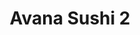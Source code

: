 ---
layout: place
title: "Avana Sushi 2"
permalink: /massachusetts/boston/avana-sushi-2.html
stateAbbr: MA
stateName: Massachusetts
cityName: Boston
place_id: ChIJm6CxbAZx44kRDEILxKgf2Rw
photos:
  - name: >-
      places/ChIJm6CxbAZx44kRDEILxKgf2Rw/photos/AeeoHcLDqyOsaTbV88PiFHd67fJye-dm7bq1OXHgkAxYeecyGQQK-tYjAlTHW1_8kklJJ2hk9eEWmAGawY6lSWkrphqLXh6sNbeFtpQW6yc5L17QTFVFZZc7df407hMizOhKBdaRcZK7uByn0GAF-PDvidYifOoG4lHolC2yuGfU7gHzXR3KCvRK69kpe-EOjO_lGdo7XMh2QeHkoUplZ0GjMfRYhO3IaHyFHYdlEPCtjLbf9FbWMmPEZmYfGiwE0pBAhe4xa7H1MD-xumZ6ah6TUY-NGVj_Q8Zj8R8Q3uW3wRNI7E0MJrw7Gn91By6VtXLdY0HTMAxnEmh7Nahs_BBFT8Rh7WHnEEhHwnfYLNh3CvnM2jsff1Q3BGJKfo_d1N8qt2oUuYtqAgmxw0IB6UjuEU0iyi7u7du5HCSYMNMqwAKDrg
    widthPx: 1284
    heightPx: 1681
    authorAttributions:
      - displayName: C R
        uri: https://maps.google.com/maps/contrib/108039149044274085845
        photoUri: >-
          https://lh3.googleusercontent.com/a-/ALV-UjXJph6bNlkz3wO8VhxUR0vPhKjLqkgd1nEVQAp3oZvpxhZZRAQzIQ=s100-p-k-no-mo
    flagContentUri: >-
      https://www.google.com/local/imagery/report/?cb_client=maps_api_places.places_api&image_key=!1e10!2sCIHM0ogKEICAgIDljMbPBQ&hl=en-US
    googleMapsUri: >-
      https://www.google.com/maps/place//data=!3m4!1e2!3m2!1sCIHM0ogKEICAgIDljMbPBQ!2e10!4m2!3m1!1s0x89e371066cb1a09b:0x1cd91fa8c40b420c
  - name: >-
      places/ChIJm6CxbAZx44kRDEILxKgf2Rw/photos/AeeoHcK4AvaWMzYUiTQVCh4cBCL1e9236UiWAMWPojP9IW51KUc_8zv9OQ0XSWX83QZsGHKcWoWy59E5J9yiegc5sdx7AQn88M2Lzyor0VG-alyF86f1gBHM_ri2Fh9PjUnKg4oQTWO_0bMjdUi0fkl38g4PApA2UItSJiKjG25gUxJx87CRNTkcVgsWN93QXTFL_FQWqZHdo4CXXOmZFZLsRXSmXniL4X35Jwz0EVeZb4g9d3DDpg12Dfl9LTte5BQzLGN9K6X4RWRe7v7qVXzDCH8KFjcTkY4LyK3i1agnftvl65LhF-j3bJZe9gImQ-bnwc1iaf0mFIWfAAsZ0dtzrl6dX_qWE8bMg7bu-bEKPT6vABA_7M6ThJVLIFbujUfUAVUMVFRoJnd5dWyPdTueNZW46cvYt9jpq0D68BKn0ml87A
    widthPx: 4032
    heightPx: 2268
    authorAttributions:
      - displayName: Sigalit Dekel
        uri: https://maps.google.com/maps/contrib/112259767517321316428
        photoUri: >-
          https://lh3.googleusercontent.com/a-/ALV-UjVVywyBFWZc7oiGJqMyO4ojtuJ0wHRvQ7k_qfvCHn_FdS5alIfF5A=s100-p-k-no-mo
    flagContentUri: >-
      https://www.google.com/local/imagery/report/?cb_client=maps_api_places.places_api&image_key=!1e10!2sCIHM0ogKEICAgIC_pJ3gdw&hl=en-US
    googleMapsUri: >-
      https://www.google.com/maps/place//data=!3m4!1e2!3m2!1sCIHM0ogKEICAgIC_pJ3gdw!2e10!4m2!3m1!1s0x89e371066cb1a09b:0x1cd91fa8c40b420c
  - name: >-
      places/ChIJm6CxbAZx44kRDEILxKgf2Rw/photos/AeeoHcJCB_9ZOuGZXdkNyDgztxABCZY6oQtoEXcNNYDvcKWFWgSYZwW5ouNygMmjC4iu_bdjLdvsccT8_XV8x37g-7lSRtLrT5A_eG5MaCdoFkEb5ZtjiI-6IR-b4qKv6m_R7B43uIQFBwLlJmAwbka8M2iu44HLvs9AUSWngYhfTZHQOAm0oR6VTqfwurLUmNcFLsIJpcHO4Hak5pcVbBkBe-Ui72tmyA65miqwc-TwTq8CsXxjCjuL-lKHwxt6meqQgYNpVlvQS7hlrAAeteuM-tipWJmN74j9Nk418z9GY_3wUPvN1MwFKSO4s3A2VzDovw8B91T0I300jDGylM5bgXLp14RRuSZq9nmEgNwfV_T76nHIdFUUpjA3J6zz19Y7FhQEzdffwvFJ_in5yicnLL93rc9SXvboBAgLih7nmJioYPgR
    widthPx: 3024
    heightPx: 4032
    authorAttributions:
      - displayName: Hritik
        uri: https://maps.google.com/maps/contrib/100195298265550111936
        photoUri: >-
          https://lh3.googleusercontent.com/a-/ALV-UjW72lfUo32E9ul7cCdI_syxsACzkYrwH387vB17ACaIgG2EIuKY3Q=s100-p-k-no-mo
    flagContentUri: >-
      https://www.google.com/local/imagery/report/?cb_client=maps_api_places.places_api&image_key=!1e10!2sCIHM0ogKEICAgID_jbyq5QE&hl=en-US
    googleMapsUri: >-
      https://www.google.com/maps/place//data=!3m4!1e2!3m2!1sCIHM0ogKEICAgID_jbyq5QE!2e10!4m2!3m1!1s0x89e371066cb1a09b:0x1cd91fa8c40b420c
  - name: >-
      places/ChIJm6CxbAZx44kRDEILxKgf2Rw/photos/AeeoHcKzzuMrkE4G8jgcCJ34NU4oeuhwIHvkl4D_myaIIHn3MjHvH1Wb60n7pn5THnujVzQuqKdphRKc7dOjKGHTsaB88YU1w4HfgjDhUgNCxNAcqa5CLycUpOKUHoJ9I-qy3IHRnwCqYCj4oRxrC1IvLiBC5nZK-Ny086yS7LdikZFBjEBV4dFMdNAmh9GrKVk7wepPxlckOwGw5eFlIf5c1p3nlIz8pbrXyOakYfEy-w9ArW9nzrUl_ZwjtorWxBpUqQvYWblTwKzuM9H0ZoTJgPN9RSuXPV6QDJrE8YOzaThB_nhEfdcIQ9Bia1g1e0m0wpE7FwBIHX8hN9ADl0t7FCn7B9UEYIn8jOcW8lqtUSFUasJ2p6ytbetIY7S1J4CmjB4WBPzh-PbHnkPgl0FtDqmvEc4p1ZILGFmz-NtS_4bn0w
    widthPx: 3024
    heightPx: 4032
    authorAttributions:
      - displayName: Vianney Armer
        uri: https://maps.google.com/maps/contrib/101056785952246168828
        photoUri: >-
          https://lh3.googleusercontent.com/a-/ALV-UjXhvQVG3vqsd7OSOuJlQgrWAMQYXlgLx1GVowWSt-bAfLaQy9wA=s100-p-k-no-mo
    flagContentUri: >-
      https://www.google.com/local/imagery/report/?cb_client=maps_api_places.places_api&image_key=!1e10!2sCIHM0ogKEICAgICD9MCsHQ&hl=en-US
    googleMapsUri: >-
      https://www.google.com/maps/place//data=!3m4!1e2!3m2!1sCIHM0ogKEICAgICD9MCsHQ!2e10!4m2!3m1!1s0x89e371066cb1a09b:0x1cd91fa8c40b420c
  - name: >-
      places/ChIJm6CxbAZx44kRDEILxKgf2Rw/photos/AeeoHcIFByph_RCWvKd4QZz9BBGOaxpskk_7hqiukfIITB_0T9Ho885h_Kade7oatV5UIOhzrp71Hmn3ud3FJVizrOR3bbbWv2e44U_LrmqPwromtVSayIq8FEvkozmuAgVWmnFs-KWgvyEW_x1ICqNWIxWnkx2McumHobJ95CU0YfeJ54d9keWgcmJSi0wdmQHrVHCertJT1ImuwVzQrjnY3E0qaFcTdzk9IjxAjh17IeFlE5U4aWHEfKymT0OjzUtsOiGoo19hezEfobQfvLPRhl5vicXGTsILxpU_rpwfaQ5VFBOR7fOBEPZTlv_HZGPhs45KOWUwRul8E1XRhEQYSOEIb6RrSsBTKxrn0b88ertF433HmOJDwiCXbKoBnpIE-C8JO1pIk4xj6mtaxG0exkAEdmHdi60xQAoPmdXuEFYIfg
    widthPx: 2992
    heightPx: 2992
    authorAttributions:
      - displayName: Brett Morse
        uri: https://maps.google.com/maps/contrib/102312211406561725552
        photoUri: >-
          https://lh3.googleusercontent.com/a/ACg8ocJ3Aq0YfVs7CWrc2g3d-vS3dggyPim_ZrLaqWA0lOF1IZrlpg=s100-p-k-no-mo
    flagContentUri: >-
      https://www.google.com/local/imagery/report/?cb_client=maps_api_places.places_api&image_key=!1e10!2sCIHM0ogKEICAgIDj5pObcw&hl=en-US
    googleMapsUri: >-
      https://www.google.com/maps/place//data=!3m4!1e2!3m2!1sCIHM0ogKEICAgIDj5pObcw!2e10!4m2!3m1!1s0x89e371066cb1a09b:0x1cd91fa8c40b420c
  - name: >-
      places/ChIJm6CxbAZx44kRDEILxKgf2Rw/photos/AeeoHcLlhUzywhJwT03sI7ZQPqMKSzUhEIaInAUXna8D4V-UGcDHQic77qGomXJ2VGfQRtlcSxKNFyblDyqczMSUIVmto4VSgGZQsIu5dd00A9dNAFAn0PxkBKWFcKIyfd3v_A7BvmIZ5hkgjiwo-gFQ0JRBf0yeOeYWDNlviM06Zq_VGxIacx_nLFS7e7c-0MSWOGwb2SU_piC1tH1yoiEyWwR_XqaZ9Ye5UhJ2OUlx2Td_RDQ_mLpRHJt2mUU6AcfUY4ZRcqxXHs6jnY5E_oX3fqrSpux_tTzH2_RTI5uUkjfERCsjisQb1rdiM1uSU3ZaYeGc6N4r8C043FUP8F0KT-7Qv4fKKTxoyVvOVZkc36MOB7vpgu3lrms-qaUshiLKKkyitYr76v7htxcIs3bT2ZnEUIJki1IFEQSMryUVMweMlw
    widthPx: 4032
    heightPx: 3024
    authorAttributions:
      - displayName: Hritik
        uri: https://maps.google.com/maps/contrib/100195298265550111936
        photoUri: >-
          https://lh3.googleusercontent.com/a-/ALV-UjW72lfUo32E9ul7cCdI_syxsACzkYrwH387vB17ACaIgG2EIuKY3Q=s100-p-k-no-mo
    flagContentUri: >-
      https://www.google.com/local/imagery/report/?cb_client=maps_api_places.places_api&image_key=!1e10!2sCIHM0ogKEICAgID_jbyqJQ&hl=en-US
    googleMapsUri: >-
      https://www.google.com/maps/place//data=!3m4!1e2!3m2!1sCIHM0ogKEICAgID_jbyqJQ!2e10!4m2!3m1!1s0x89e371066cb1a09b:0x1cd91fa8c40b420c
  - name: >-
      places/ChIJm6CxbAZx44kRDEILxKgf2Rw/photos/AeeoHcIKgHMeynssHiLyqkv2DvtYXsWnpzbuCIlCLzgxcvkeMVTrwgkhN7-jy7WxxD_Ry-omPcBehJzzzWk_YZwJPGbhOoZ2nDU76qoj6BUR_3oFID5-UwxGtrn3_2bvSyCED9cLuioS2ABfh6OO_NUqKA6fJPrM92RoSvlW4Kwn2C22pJeotoc0XYJhB_yUkI7ZY-6h_AMqrwIacTAPOK4_hRhBpyMvkNPxxgmnR_75noQkYZaSWw_OzMndqCfZK80zr65ctbsxuR2Imilfkua4mqKHXMAO4dpUmHs9_TqIkHGzowGcGiddlSmxN-vU_atGubiWF1N6XrZjohDl8K2PBIqTVjd8JqgD1iVsirOTzDo5he2Hlll8Wcj1GavwMZHKbAZPb5EdGAEFnBK67o_8O9WSRYzGLJA4m1WISiFDFwrILg
    widthPx: 3024
    heightPx: 4032
    authorAttributions:
      - displayName: DrPrang Dentist (prang_piyarat)
        uri: https://maps.google.com/maps/contrib/115966730427103655920
        photoUri: >-
          https://lh3.googleusercontent.com/a-/ALV-UjWNa4sQpn2fWmSu0NKSW3-Ac8ocy4jWNqdFusbUfyyv4Oi5Yxs9Qw=s100-p-k-no-mo
    flagContentUri: >-
      https://www.google.com/local/imagery/report/?cb_client=maps_api_places.places_api&image_key=!1e10!2sCIHM0ogKEICAgIDZsvSWGw&hl=en-US
    googleMapsUri: >-
      https://www.google.com/maps/place//data=!3m4!1e2!3m2!1sCIHM0ogKEICAgIDZsvSWGw!2e10!4m2!3m1!1s0x89e371066cb1a09b:0x1cd91fa8c40b420c
  - name: >-
      places/ChIJm6CxbAZx44kRDEILxKgf2Rw/photos/AeeoHcKt-zhLjx1fEepwSTfAIbt2JG-SVGkzH5GUAKJtQA0blsrLpnNXqqmIHS2mPri1r65_cUMeCRPdOHrNNIpQ81Uy1ILj8BRRKQIVbv2TLuxJVf5P1NeN12a-Kav5dxqOCKvENbz81gAb8BIvSmX8gy2Jyc6DNQnuAe9w71KFq7EUJ6qMiYaQ2ckf4AiUu1QAvhK1ZmCa27w_tvcLB7w3OUIRabgspQ6MGh7ZST0LAFuXgQoWj1b9AAx8Jm6HBH94D4cspV4bLOYhAhn_7MDZ69KjJcrlrvjPIKA8FpAfkw6JY2_v7W30AYSc7CjZQXGKdSrcAbwns4yuVfA8k7ZuS5CMp8B0ZNJgqaqWPUY_Osm4FSnfpP-4J1t2AoZiyulY_El04Z3_P-hwZguJNMqUtcBuk0UVvc88HerVTeX6fd1st3tG
    widthPx: 3024
    heightPx: 4032
    authorAttributions:
      - displayName: DrPrang Dentist (prang_piyarat)
        uri: https://maps.google.com/maps/contrib/115966730427103655920
        photoUri: >-
          https://lh3.googleusercontent.com/a-/ALV-UjWNa4sQpn2fWmSu0NKSW3-Ac8ocy4jWNqdFusbUfyyv4Oi5Yxs9Qw=s100-p-k-no-mo
    flagContentUri: >-
      https://www.google.com/local/imagery/report/?cb_client=maps_api_places.places_api&image_key=!1e10!2sCIHM0ogKEICAgID5sMz5kwE&hl=en-US
    googleMapsUri: >-
      https://www.google.com/maps/place//data=!3m4!1e2!3m2!1sCIHM0ogKEICAgID5sMz5kwE!2e10!4m2!3m1!1s0x89e371066cb1a09b:0x1cd91fa8c40b420c
  - name: >-
      places/ChIJm6CxbAZx44kRDEILxKgf2Rw/photos/AeeoHcJyKdRqYotlhRiH8t5CSiaomYueWj-LyMgzE9qlwKrmXXYYHNi6MkS2eAGQ5yrY3Hvx3PEs2EpoVXo2vtYgzptnuqGpTw-Dc7RgkqITRpWuuAnS6tdeut2jc4Mehg3smTY7UFdKNgAoSFgrMZk8t5qwW94xt3WKixV1hmGX2erhbqvVXwj2L5P2IKiROe3wo8l8Wn1z8XGMo7O9_alsZqE09ZhshF6pvfqSlDA7tVWubTrUjjVmgYclzVsQ6nwiGkSsmoRqTaGnSt4OtQZsh3kcyKziNLRN_LuRIGDuHPTUUmcxwFt7tkxpeoCEJXuYqPK3gAHoPGdEXKGZdPZOXMwbdim-hb2m9_WcziUu1Fya0ZbE4G6pJj4scoq2du6clc3RwBtbwnqNGnShL3nwsfACVs13mgnjoBbzO2KFgnLe9ECK
    widthPx: 3000
    heightPx: 4000
    authorAttributions:
      - displayName: Samantha Bollmann
        uri: https://maps.google.com/maps/contrib/104900194311830818987
        photoUri: >-
          https://lh3.googleusercontent.com/a-/ALV-UjU154y5lEnT_tuoK1Voe983KfYMB8NKtzCMx0d5KvQsW-3QQxOp=s100-p-k-no-mo
    flagContentUri: >-
      https://www.google.com/local/imagery/report/?cb_client=maps_api_places.places_api&image_key=!1e10!2sCIHM0ogKEICAgICh89iRrAE&hl=en-US
    googleMapsUri: >-
      https://www.google.com/maps/place//data=!3m4!1e2!3m2!1sCIHM0ogKEICAgICh89iRrAE!2e10!4m2!3m1!1s0x89e371066cb1a09b:0x1cd91fa8c40b420c
  - name: >-
      places/ChIJm6CxbAZx44kRDEILxKgf2Rw/photos/AeeoHcLTLIsdNPZd16S8E7at5rHbMnmsTBGoC9UxGpXFgD6F75JEFMK8T9oV2e4NpACNyR5EDDBXkNYi2JEk9GSnEjo7ZPOZIpt--tGXXf2WoU2LE5lD74yHugm0Jgo8tKYCEKZvHG3TNB8clOWVHwxV5sSxhiY1h1iGW-xC6Pu09Qd87OKFoRV8siWHFab3HxwE2oD5pht5TS7NYVERs6t_rK9ibo3KuQhbN-AFFne-aUAh7xhIiF-026NrZ2sn-rMARTL6IejWgqYAgSTAJRqceOeuT6mfv371f2VDOGTp4gKn432fsmjIuxmAX2c_HodgaVZE2_3P8GdYD7cW9GvK-huKs9UqVW2q4aZz-WfylU19pUduUCRoR_2_CgS30CKtLkB0ROB1Y15HcOK1hPrYUAyOp-_VIGa-7OIirfBGGchzkMkz
    widthPx: 1206
    heightPx: 2208
    authorAttributions:
      - displayName: L
        uri: https://maps.google.com/maps/contrib/115936795502765423634
        photoUri: >-
          https://lh3.googleusercontent.com/a/ACg8ocKwFKTra0DXEduQFt4Fs9bq5355VgeINVlJ010oL_Pm_BEE_Jw=s100-p-k-no-mo
    flagContentUri: >-
      https://www.google.com/local/imagery/report/?cb_client=maps_api_places.places_api&image_key=!1e10!2sCIHM0ogKEICAgID-2KSZxgE&hl=en-US
    googleMapsUri: >-
      https://www.google.com/maps/place//data=!3m4!1e2!3m2!1sCIHM0ogKEICAgID-2KSZxgE!2e10!4m2!3m1!1s0x89e371066cb1a09b:0x1cd91fa8c40b420c
address: 58 Franklin St, Boston, MA 02110, USA
street: 58 Franklin St
city: Boston
state: MA
zip: '02110'
country: USA
neighborhood: Downtown
latitude: '42.355656'
longitude: '-71.058483'
accessibility_options:
  wheelchairAccessibleEntrance: true
  wheelchairAccessibleRestroom: true
  wheelchairAccessibleSeating: true
business_status: OPERATIONAL
name: Avana Sushi 2
google_maps_links:
  directionsUri: >-
    https://www.google.com/maps/dir//''/data=!4m7!4m6!1m1!4e2!1m2!1m1!1s0x89e371066cb1a09b:0x1cd91fa8c40b420c!3e0
  placeUri: https://maps.google.com/?cid=2078727512712233484
  writeAReviewUri: >-
    https://www.google.com/maps/place//data=!4m3!3m2!1s0x89e371066cb1a09b:0x1cd91fa8c40b420c!12e1
  reviewsUri: >-
    https://www.google.com/maps/place//data=!4m4!3m3!1s0x89e371066cb1a09b:0x1cd91fa8c40b420c!9m1!1b1
  photosUri: >-
    https://www.google.com/maps/place//data=!4m3!3m2!1s0x89e371066cb1a09b:0x1cd91fa8c40b420c!10e5
primary_type: Sushi Restaurant
opening_hours:
  regular: null
  current: null
secondary_opening_hours:
  regular:
    weekdayDescriptions: null
    type: null
  current:
    weekdayDescriptions: null
    type: null
phone: null
price_level: null
price_range: null
rating: null
rating_count: 0
website: null
description: null
reviews: null
parking_options: null
payment_options: null
allow_dogs: null
curbside_pickup: null
delivery: null
dine_in: null
good_for_children: null
good_for_groups: null
good_for_sports: null
live_music: null
menu_for_children: null
outdoor_seating: null
reservable: null
restroom: null
serves_beer: null
serves_breakfast: null
serves_brunch: null
serves_cocktails: null
serves_coffee: null
serves_dinner: null
serves_dessert: null
serves_lunch: null
serves_vegetarian_food: null
serves_wine: null
takeout: null
slug: Avana-Sushi-2

---